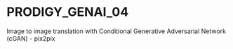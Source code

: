 # PRODIGY_GENAI_04
Image to image translation with Conditional Generative Adversarial Network (cGAN) - pix2pix
